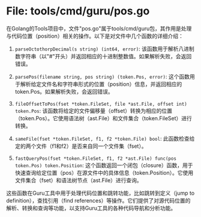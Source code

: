# File: tools/cmd/guru/pos.go

在Golang的Tools项目中，文件"pos.go"属于tools/cmd/guru包，其作用是处理与代码位置（position）相关的操作。以下是对文件中几个函数的详细介绍：

1. `parseOctothorpDecimal(s string) (int64, error)`: 该函数用于解析八进制数字符串（以"#"开头）并返回相应的十进制整数值。如果解析失败，会返回错误。

2. `parsePos(filename string, pos string) (token.Pos, error)`: 这个函数用于解析给定文件名和字符串形式的位置（position）信息，并返回相应的token.Pos。如果解析失败，会返回错误。

3. `fileOffsetToPos(fset *token.FileSet, file *ast.File, offset int) token.Pos`: 该函数将给定的文件偏移量（offset）转换为相应的位置（token.Pos）。它使用语法树（ast.File）和文件集合（token.FileSet）进行转换。

4. `sameFile(fset *token.FileSet, f1, f2 *token.File) bool`: 此函数检查给定的两个文件（f1和f2）是否来自同一个文件集（fset）。

5. `fastQueryPos(fset *token.FileSet, f1, f2 *ast.File) func(pos token.Pos) token.Position`: 这个函数返回一个闭包（closure）函数，用于快速查询给定位置（pos）在源文件中的具体信息（token.Position）。它使用文件集合（fset）和语法树节点（ast.File）进行查询。

这些函数在Guru工具中用于处理代码位置和跳转功能，比如跳转到定义（jump to definition），查找引用（find references）等操作。它们提供了对源代码位置的解析、转换和查询等功能，以支持Guru工具的各种代码导航和分析功能。

